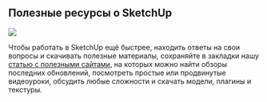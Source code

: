 ## Полезные ресурсы о SketchUp

![](/img/SVR_15/1684866805_B189_cover.jpg#rounded)

Чтобы работать в SketchUp ещё быстрее, находить ответы на свои вопросы и скачивать полезные материалы, сохраняйте в закладки нашу [статью с полезными сайтами](https://softculture.cc/blog/entries/articles/poleznye-resursy-o-sketchup), на которых можно найти обзоры последних обновлений, посмотреть простые или продвинутые видеоуроки, обсудить любые сложности и скачать модели, плагины и текстуры.
